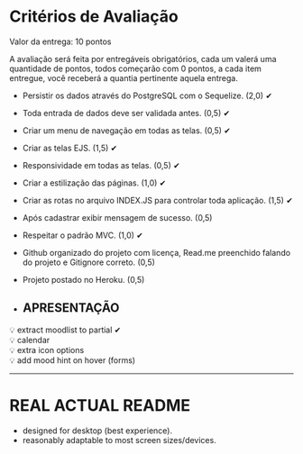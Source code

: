 # Critérios de Avaliação
Valor da entrega: 10 pontos


A avaliação será feita por entregáveis obrigatórios, cada um valerá uma quantidade de pontos, todos começarão com 0 pontos, a cada item entregue, você receberá a quantia pertinente aquela entrega. 


+ Persistir os dados através do PostgreSQL com o Sequelize. (2,0) ✔
+ Toda entrada de dados deve ser validada antes. (0,5) ✔
+ Criar um menu de navegação em todas as telas. (0,5) ✔
+ Criar as telas EJS. (1,5) ✔
+ Responsividade em todas as telas. (0,5) ✔
+ Criar a estilização das páginas. (1,0) ✔
+ Criar as rotas no arquivo INDEX.JS para controlar toda aplicação. (1,5) ✔
+ Após cadastrar exibir mensagem de sucesso. (0,5)
+ Respeitar o padrão MVC. (1,0) ✔
+ Github organizado do projeto com licença, Read.me preenchido falando do projeto e Gitignore correto. (0,5)
+ Projeto postado no Heroku. (0,5)

+ ## **APRESENTAÇÃO**

💡 extract moodlist to partial ✔  
💡 calendar  
💡 extra icon options  
💡 add mood hint on hover (forms)  


-----

# REAL **ACTUAL** README

+ designed for desktop (best experience).  
+ reasonably adaptable to most screen sizes/devices.  